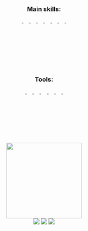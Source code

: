 <div align="center">

### Main skills:
<code><img width="3%" src="https://cdn.jsdelivr.net/gh/devicons/devicon/icons/html5/html5-original.svg"></code>
<code><img width="3%" src="https://cdn.jsdelivr.net/gh/devicons/devicon/icons/css3/css3-original.svg"></code>
<code><img width="3%" src="https://cdn.jsdelivr.net/gh/devicons/devicon/icons/javascript/javascript-original.svg"></code>
<code><img width="3%" src="https://cdn.jsdelivr.net/gh/devicons/devicon/icons/typescript/typescript-original.svg"></code>
<code><img width="3%" src="https://cdn.jsdelivr.net/gh/devicons/devicon/icons/nodejs/nodejs-original.svg"></code>
<code><img width="3%" src="https://cdn.jsdelivr.net/gh/devicons/devicon/icons/react/react-original.svg"></code>
<code><img width="3%" src="https://cdn.jsdelivr.net/gh/devicons/devicon/icons/python/python-original.svg"></code>
  
### Tools:
<code><img width="3%" src="https://cdn-icons-png.flaticon.com/512/733/733553.png"></code>
<code><img width="3%" src="https://cdn.jsdelivr.net/gh/devicons/devicon/icons/git/git-original.svg"></code>
<code><img width="3%" src="https://cdn.jsdelivr.net/gh/devicons/devicon/icons/vscode/vscode-original.svg"></code>
<code><img width="3%" src="https://cdn.jsdelivr.net/gh/devicons/devicon/icons/jest/jest-plain.svg"></code>
<code><img width="3%" src="https://cdn.jsdelivr.net/gh/devicons/devicon/icons/amazonwebservices/amazonwebservices-original.svg"></code>
<code><img width="3%" src="https://cdn.jsdelivr.net/gh/devicons/devicon/icons/firebase/firebase-plain.svg"></code>
</div>

<div align="center"> 
   <img src="https://user-images.githubusercontent.com/78935085/222150334-4885ece4-267b-40ca-8904-84839e61fa1b.png" width="200px" />
</div>


<div align="center"> 
<a href="https://instagram.com/jh.martins1" target="_blank"><img src="https://img.shields.io/badge/-Instagram-%23E4405F?style=for-the-badge&logo=instagram&logoColor=white" target="_blank"></a>
<a href = "mailto:jhmartinsrdo@gmail.com"><img src="https://img.shields.io/badge/-Gmail-%23333?style=for-the-badge&logo=gmail&logoColor=white" target="_blank"></a>
<a href="https://www.linkedin.com/in/jhmartins1/" target="_blank"><img src="https://img.shields.io/badge/LinkedIn-0077B5?style=for-the-badge&logo=linkedin&logoColor=white"></a>
</div>
